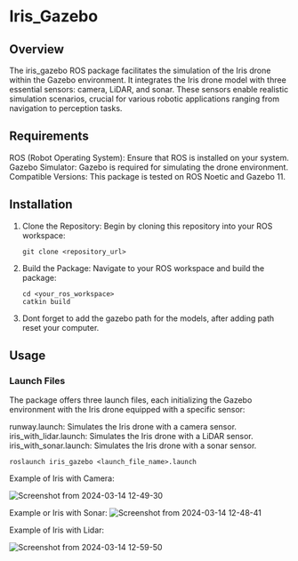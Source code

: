 # Iris_Gazebo

## Overview 
The iris_gazebo ROS package facilitates the simulation of the Iris drone within the Gazebo environment. It integrates the Iris drone model with three essential sensors: camera, LiDAR, and sonar. These sensors enable realistic simulation scenarios, crucial for various robotic applications ranging from navigation to perception tasks.

## Requirements
ROS (Robot Operating System): Ensure that ROS is installed on your system.
Gazebo Simulator: Gazebo is required for simulating the drone environment.
Compatible Versions: This package is tested on ROS Noetic and Gazebo 11.

## Installation
1. Clone the Repository: Begin by cloning this repository into your ROS workspace:
    ```
    git clone <repository_url>
    ```
2. Build the Package: Navigate to your ROS workspace and build the package:
    ```
    cd <your_ros_workspace>
    catkin build 
    ```
3. Dont forget to add the gazebo path for the models, after adding path reset your computer. 

## Usage
### Launch Files
The package offers three launch files, each initializing the Gazebo environment with the Iris drone equipped with a specific sensor:

runway.launch: Simulates the Iris drone with a camera sensor.
iris_with_lidar.launch: Simulates the Iris drone with a LiDAR sensor.
iris_with_sonar.launch: Simulates the Iris drone with a sonar sensor.

```
roslaunch iris_gazebo <launch_file_name>.launch
```
Example of Iris with Camera:

![Screenshot from 2024-03-14 12-49-30](https://github.com/peakyquest/Ardupilot-ROS/assets/162409782/01f0cbc1-0712-4aa8-957a-95a2769e8f1d)

Example or Iris with Sonar:
![Screenshot from 2024-03-14 12-48-41](https://github.com/peakyquest/Ardupilot-ROS/assets/162409782/d6218c88-c07b-497c-8c91-0e74444644a9)

Example of Iris with Lidar:
 
![Screenshot from 2024-03-14 12-59-50](https://github.com/peakyquest/Ardupilot-ROS/assets/162409782/b78079fb-1be3-4006-aeac-0b6efa38a890)











